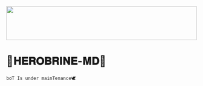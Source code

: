 <img src="https://i.imgur.com/dBaSKWF.gif" height="90" width="100%"> 

# 🍁𝐇𝐄𝐑𝐎𝐁𝐑𝐈𝐍𝐄-𝐌𝐃🍁

`boT Is under mainTenance🕊️`
